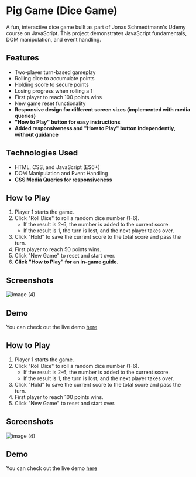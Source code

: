 # Pig Game (Dice Game)

A fun, interactive dice game built as part of Jonas Schmedtmann's Udemy course on JavaScript. This project demonstrates JavaScript fundamentals, DOM manipulation, and event handling.

## Features
- Two-player turn-based gameplay
- Rolling dice to accumulate points
- Holding score to secure points
- Losing progress when rolling a 1
- First player to reach 100 points wins
- New game reset functionality
- **Responsive design for different screen sizes (implemented with media queries)**
- **"How to Play" button for easy instructions**
- **Added responsiveness and "How to Play" button independently, without guidance**

## Technologies Used
- HTML, CSS, and JavaScript (ES6+)
- DOM Manipulation and Event Handling
- **CSS Media Queries for responsiveness**

## How to Play
1. Player 1 starts the game.
2. Click "Roll Dice" to roll a random dice number (1-6).
   - If the result is 2-6, the number is added to the current score.
   - If the result is 1, the turn is lost, and the next player takes over.
3. Click "Hold" to save the current score to the total score and pass the turn.
4. First player to reach 50 points wins.
5. Click "New Game" to reset and start over.
6. **Click "How to Play" for an in-game guide.**

## Screenshots

![image (4)](https://github.com/user-attachments/assets/bb9787ea-c409-44fb-b9c0-200d14ec0dd4)

## Demo
You can check out the live demo [here](https://mamdoh-dice-game.netlify.app/)


## How to Play

1. Player 1 starts the game.
2. Click "Roll Dice" to roll a random dice number (1-6).
   - If the result is 2-6, the number is added to the current score.
   - If the result is 1, the turn is lost, and the next player takes over.
3. Click "Hold" to save the current score to the total score and pass the turn.
4. First player to reach 100 points wins.
5. Click "New Game" to reset and start over.

## Screenshots

![image (4)](https://github.com/user-attachments/assets/bb9787ea-c409-44fb-b9c0-200d14ec0dd4)

## Demo

You can check out the live demo [here](https://mamdoh-dice-game.netlify.app/)
